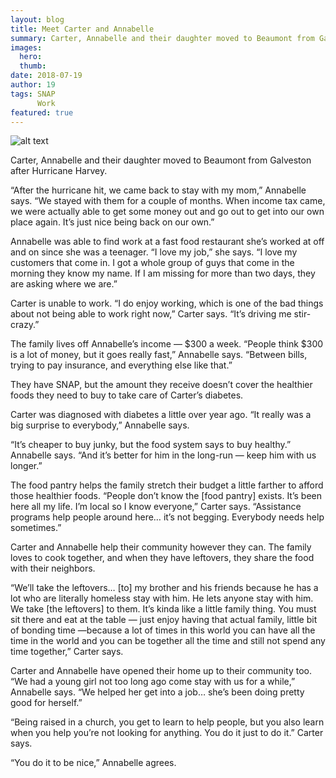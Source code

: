```yaml
---
layout: blog
title: Meet Carter and Annabelle
summary: Carter, Annabelle and their daughter moved to Beaumont from Galveston after Hurricane Harvey.
images:
  hero:
  thumb:
date: 2018-07-19
author: 19
tags: SNAP
      Work
featured: true
---
```

![alt text](https://s3-us-west-2.amazonaws.com/assets.feedingtexas.org/images/inline/Meet-CarterandAnabelle.jpg)

Carter, Annabelle and their daughter moved to Beaumont from Galveston after Hurricane Harvey. 

“After the hurricane hit, we came back to stay with my mom,” Annabelle says. “We stayed with them for a couple of months. When income tax came, we were actually able to get some money out and go out to get into our own place again. It’s just nice being back on our own.”
 
Annabelle was able to find work at a fast food restaurant she’s worked at off and on since she was a teenager. “I love my job,” she says. “I love my customers that come in. I got a whole group of guys that come in the morning  they know my name. If I am missing for more than two days, they are asking where we are.”
 
Carter is unable to work. “I do enjoy working, which is one of the bad things about not being able to work right now,” Carter says. “It’s driving me stir-crazy.”
 
The family lives off Annabelle’s income — $300 a week. “People think $300 is a lot of money, but it goes really fast,” Annabelle says. “Between bills, trying to pay insurance, and everything else like that.”
 
They have SNAP, but the amount they receive doesn’t cover the healthier foods they need to buy to take care of Carter’s diabetes.
 
Carter was diagnosed with diabetes a little over year ago. “It really was a big surprise to everybody,” Annabelle says. 
 
“It’s cheaper to buy junky, but the food system says to buy healthy.” Annabelle says. “And it’s better for him in the long-run — keep him with us longer.”
 
The food pantry helps the family stretch their budget a little farther to afford those healthier foods. “People don’t know the [food pantry] exists. It’s been here all my life. I’m local so I know everyone,” Carter says. “Assistance programs help people around here… it’s not begging. Everybody needs help sometimes.”
 
Carter and Annabelle help their community however they can. The family loves to cook together, and when they have leftovers, they share the food with their neighbors.
 
“We’ll take the leftovers… [to] my brother and his friends because he has a lot who are literally homeless stay with him. He lets anyone stay with him. We take [the leftovers] to them. It’s kinda like a little family thing. You must sit there and eat at the table — just enjoy having that actual family, little bit of bonding time —because a lot of times in this world you can have all the time in the world and you can be together all the time and still not spend any time together,” Carter says.
 
Carter and Annabelle have opened their home up to their community too. “We had a young girl not too long ago come stay with us for a while,” Annabelle says. “We helped her get into a job… she’s been doing pretty good for herself.”
 
“Being raised in a church, you get to learn to help people, but you also learn when you help you’re not looking for anything. You do it just to do it.” Carter says.
 
“You do it to be nice,” Annabelle agrees.
